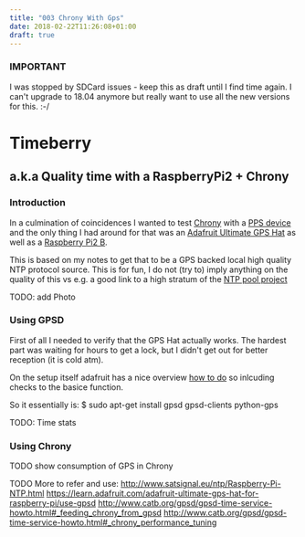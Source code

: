 ```yaml
---
title: "003 Chrony With Gps"
date: 2018-02-22T11:26:08+01:00
draft: true
---
```


### IMPORTANT ###
I was stopped by SDCard issues - keep this as draft until I find time again.
I can't upgrade to 18.04 anymore but really want to use all the new versions for this.
:-/




# Timeberry #
## a.k.a Quality time with a RaspberryPi2 + Chrony ##

### Introduction

In a culmination of coincidences I wanted to test [Chrony](https://bugs.launchpad.net/ubuntu/+source/chrony) with a [PPS device](https://www.kernel.org/doc/Documentation/pps/pps.txt) and the only thing I had around for that was an [Adafruit Ultimate GPS Hat](https://www.adafruit.com/product/2324) as well as a [Raspberry Pi2 B](https://www.raspberrypi.org/products/raspberry-pi-2-model-b/).

This is based on my notes to get that to be a GPS backed local high quality NTP protocol source. This is for fun, I do not (try to) imply anything on the quality of this vs e.g. a good link to a high stratum of the [NTP pool project](http://www.pool.ntp.org)

TODO: add Photo

### Using GPSD

First of all I needed to verify that the GPS Hat actually works. The hardest part was waiting for hours to get a lock, but I didn't get out for better reception (it is cold atm).

On the setup itself adafruit has a nice overview [how to do](https://learn.adafruit.com/adafruit-ultimate-gps-hat-for-raspberry-pi/use-gpsd) so inlcuding checks to the basice function.

So it essentially is:
  $ sudo apt-get install gpsd gpsd-clients python-gps

TODO: Time stats

### Using Chrony

TODO show consumption of GPS in Chrony


TODO More to refer and use:
http://www.satsignal.eu/ntp/Raspberry-Pi-NTP.html
https://learn.adafruit.com/adafruit-ultimate-gps-hat-for-raspberry-pi/use-gpsd
http://www.catb.org/gpsd/gpsd-time-service-howto.html#_feeding_chrony_from_gpsd
http://www.catb.org/gpsd/gpsd-time-service-howto.html#_chrony_performance_tuning
